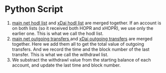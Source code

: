 # Python Script
1. [main net hodl list](https://duneanalytics.com/queries/66536) and [xDai hodl list](https://duneanalytics.com/queries/66627) are merged together. If an account is on both lists (so it received both HOPR and xHOPR), we use only the earlier one. This is what we call the hodl list.
2. [main net outgoing transfers ](https://duneanalytics.com/queries/70345)and [xDai outgoing transfers](https://duneanalytics.com/queries/67670) are merged together. Here we add them all to get the total value of outgoing transfers. And we record the time and the block number of the last transfer. This is what we call the withdrawl list.
3. We substract the withdrawl value from the starting balance of each account, and update the last time and block number.
